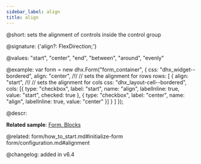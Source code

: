 ```yaml
---
sidebar_label: align
title: align
---          
```


@short: sets the alignment of controls inside the control group 

@signature: {'align?: FlexDirection;'}

@values: "start", "center", "end", "between", "around", "evenly"

@example: 
var form = new dhx.Form("form_container", {
	css: "dhx_widget--bordered",
	align: "center", /*!*/ // sets the alignment for rows 
	rows: [
        {
            align: "start", /*!*/ // sets the alignment for cols
            css: "dhx_layout-cell--bordered",
            cols: [{
                type: "checkbox",
                label: "start",
                name: "align",
                labelInline: true,
                value: "start",
                checked: true
            },
            {
                type: "checkbox",
                label: "center",
                name: "align",
                labelInline: true,
                value: "center"
            }]
        }
    ]
});



@descr: 


**Related sample**: [Form. Blocks](https://snippet.dhtmlx.com/1pzybtja)

@related: form/how_to_start.md#initialize-form
form/configuration.md#alignment

@changelog: added in v6.4
